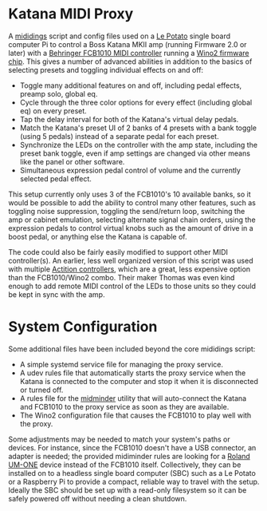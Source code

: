 # Katana MIDI Proxy
A [mididings](https://das.nasophon.de/mididings/) script and config files used on a [Le Potato](https://libre.computer/products/aml-s905x-cc/) single board computer Pi to control a Boss Katana MKII amp (running Firmware 2.0 or later) with a [Behringer FCB1010 MIDI controller](https://www.behringer.com/product.html?modelCode=0715-AAA) running a [Wino2 firmware chip](https://www.fcb1010.eu/). This gives a number of advanced abilities in addition to the basics of selecting presets and toggling individual effects on and off:

* Toggle many additional features on and off, including pedal effects, preamp solo, global eq.
* Cycle through the three color options for every effect (including global eq) on every preset.
* Tap the delay interval for both of the Katana's virtual delay pedals.
* Match the Katana's preset UI of 2 banks of 4 presets with a bank toggle (using 5 pedals) instead of a separate pedal for each preset.
* Synchronize the LEDs on the controller with the amp state, including the preset bank toggle, even if amp settings are changed via other means like the panel or other software.
* Simultaneous expression pedal control of volume and the currently selected pedal effect.

This setup currently only uses 3 of the FCB1010's 10 available banks, so it would be possible to add the ability to control many other features, such as toggling noise suppression, toggling the send/return loop, switching the amp or cabinet emulation, selecting alternate signal chain orders, using the expression pedals to control virtual knobs such as the amount of drive in a boost pedal, or anything else the Katana is capable of.

The code could also be fairly easily modified to support other MIDI controller(s). An earlier, less well organized version of this script was used with multiple [Actition controllers](https://www.actition.net/actition-universal-midi-controllers), which are a great, less expensive option than the FCB1010/Wino2 combo. Their maker Thomas was even kind enough to add remote MIDI control of the LEDs to those units so they could be kept in sync with the amp.

# System Configuration

Some additional files have been included beyond the core mididings script:

* A simple systemd service file for managing the proxy service.
* A udev rules file that automatically starts the proxy service when the Katana is connected to the computer and stop it when it is disconnected or turned off.
* A rules file for the [midminder](https://github.com/mzero/midiminder) utility that will auto-connect the Katana and FCB1010 to the proxy service as soon as they are available.
* The Wino2 configuration file that causes the FCB1010 to play well with the proxy.

Some adjustments may be needed to match your system's paths or devices. For instance, since the FCB1010 doesn't have a USB connector, an adapter is needed; the provided midiminder rules are looking for a [Roland UM-ONE](https://www.roland.com/de/products/um-one_mk2/) device instead of the FCB1010 itself. Collectively, they can be installed on to a headless single board computer (SBC) such as a Le Potato or a Raspberry Pi to provide a compact, reliable way to travel with the setup. Ideally the SBC should be set up with a read-only filesystem so it can be safely powered off without needing a clean shutdown.
